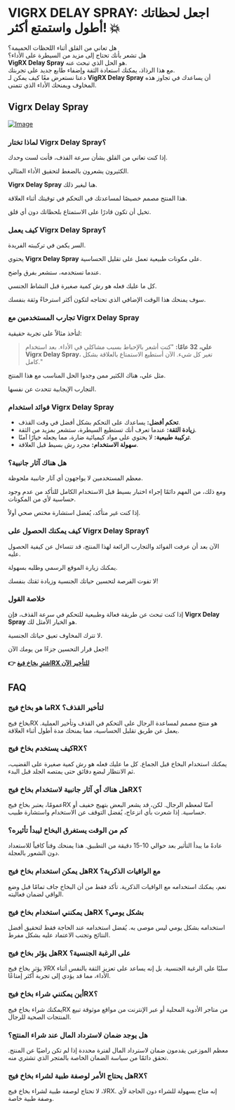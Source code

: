 # VIGRX DELAY SPRAY: اجعل لحظاتك أطول واستمتع أكثر! 💥

هل تعاني من القلق أثناء اللحظات الحميمة؟  
هل تشعر بأنك تحتاج إلى مزيد من السيطرة على الأداء؟  
**VigRX Delay Spray** هو الحل الذي تبحث عنه.  
مع هذا الرذاذ، يمكنك استعادة الثقة وإضفاء طابع جديد على تجربتك.  
دعنا نستعرض معًا كيف يمكن لـ **VigRX Delay Spray** أن يساعدك في تجاوز هذه المخاوف ويمنحك الأداء الذي تتمنى.

## Vigrx Delay Spray

[![Image](https://www2.sellhealth.com/132/vigrxdelayspray-lrg.png)](https://gchaffi.com/dOoYFG8y)

### لماذا تختار Vigrx Delay Spray؟

إذا كنت تعاني من القلق بشأن سرعة القذف، فأنت لست وحدك. 

الكثيرون يشعرون بالضغط لتحقيق الأداء المثالي.

**Vigrx Delay Spray** هنا ليغير ذلك.

هذا المنتج مصمم خصيصًا لمساعدتك في التحكم في توقيتك أثناء العلاقة. 

تخيل أن تكون قادرًا على الاستمتاع بلحظاتك دون أي قلق.

### كيف يعمل Vigrx Delay Spray؟

السر يكمن في تركيبته الفريدة.

يحتوي **Vigrx Delay Spray** على مكونات طبيعية تعمل على تقليل الحساسية. 

عندما تستخدمه، ستشعر بفرق واضح.

كل ما عليك فعله هو رش كمية صغيرة قبل النشاط الجنسي. 

سوف يمنحك هذا الوقت الإضافي الذي تحتاجه لتكون أكثر استرخاءً وثقة بنفسك.

### تجارب المستخدمين مع Vigrx Delay Spray

لنأخذ مثالاً على تجربة حقيقية:

> **علي، 32 عامًا:** 
> "كنت أشعر بالإحباط بسبب مشاكلي في الأداء. 
> بعد استخدام **Vigrx Delay Spray**، تغير كل شيء. 
> الآن أستطيع الاستمتاع بالعلاقة بشكل كامل."

مثل علي، هناك الكثير ممن وجدوا الحل المناسب مع هذا المنتج. 

التجارب الإيجابية تتحدث عن نفسها.

### فوائد استخدام Vigrx Delay Spray

- **تحكم أفضل:** يساعدك على التحكم بشكل أفضل في وقت القذف.
- **زيادة الثقة:** عندما تعرف أنك تستطيع السيطرة، ستشعر بمزيد من الثقة.
- **تركيبة طبيعية:** لا يحتوي على مواد كيميائية ضارة، مما يجعله خيارًا آمنًا.
- **سهولة الاستخدام:** مجرد رش بسيط قبل العلاقة.

### هل هناك آثار جانبية؟

معظم المستخدمين لا يواجهون أي آثار جانبية ملحوظة. 

ومع ذلك، من المهم دائمًا إجراء اختبار بسيط قبل الاستخدام الكامل للتأكد من عدم وجود حساسية لأي من المكونات.

إذا كنت غير متأكد، يُفضل استشارة مختص صحي أولاً.

### كيف يمكنك الحصول على Vigrx Delay Spray؟

الآن بعد أن عرفت الفوائد والتجارب الرائعة لهذا المنتج، قد تتساءل عن كيفية الحصول عليه. 

يمكنك زيارة الموقع الرسمي وطلبه بسهولة. 

لا تفوت الفرصة لتحسين حياتك الجنسية وزيادة ثقتك بنفسك!

### خلاصة القول

إذا كنت تبحث عن طريقة فعالة وطبيعية للتحكم في سرعة القذف، فإن **Vigrx Delay Spray** هو الخيار الأمثل لك. 

لا تترك المخاوف تعيق حياتك الجنسية.

اجعل قرار التحسين جزءًا من يومك الآن!



**👉 [اشترِ بخاخ فيغRX للتأخير الآن](https://gchaffi.com/dOoYFG8y)**

## FAQ

### ما هو بخاخ فيجRX لتأخير القذف؟
بخاخ فيجRX هو منتج مصمم لمساعدة الرجال على التحكم في القذف وتأخير العملية. يعمل عن طريق تقليل الحساسية، مما يمنحك مدة أطول أثناء العلاقة.

### كيف يستخدم بخاخ فيجRX؟
يمكنك استخدام البخاخ قبل الجماع. كل ما عليك فعله هو رش كمية صغيرة على القضيب، ثم الانتظار لبضع دقائق حتى يمتصه الجلد قبل البدء.

### هل هناك أي آثار جانبية لاستخدام بخاخ فيجRX؟
عمومًا، يعتبر بخاخ فيجRX آمنًا لمعظم الرجال. لكن، قد يشعر البعض بتهيج خفيف أو حساسية. إذا شعرت بأي انزعاج، يُفضل التوقف عن الاستخدام واستشارة طبيب.

### كم من الوقت يستغرق البخاخ ليبدأ تأثيره؟
عادةً ما يبدأ التأثير بعد حوالي 10-15 دقيقة من التطبيق. هذا يمنحك وقتاً كافياً للاستعداد دون الشعور بالعجلة.

### هل يمكن استخدام بخاخ فيجRX مع الواقيات الذكرية؟
نعم، يمكنك استخدامه مع الواقيات الذكرية. تأكد فقط من أن البخاخ جاف تمامًا قبل وضع الواقي لضمان فعاليته.

### هل يمكنني استخدام بخاخ فيجRX بشكل يومي؟
استخدامه بشكل يومي ليس موصى به. يُفضل استخدامه عند الحاجة فقط لتحقيق أفضل النتائج وتجنب الاعتماد عليه بشكل مفرط.

### هل يؤثر بخاخ فيجRX على الرغبة الجنسية؟
لا يؤثر بخاخ فيجRX سلبًا على الرغبة الجنسية. بل إنه يساعد على تعزيز الثقة بالنفس أثناء الأداء، مما قد يؤدي إلى تجربة أكثر إمتاعًا.

### أين يمكنني شراء بخاخ فيجRX؟
يمكنك شراء بخاخ فيجRX من متاجر الأدوية المحلية أو عبر الإنترنت من مواقع موثوقة تبيع المنتجات الصحية للرجال.

### هل يوجد ضمان لاسترداد المال عند شراء المنتج؟
معظم الموزعين يقدمون ضمان لاسترداد المال لفترة محددة إذا لم تكن راضيًا عن المنتج. تحقق دائمًا من سياسة الضمان الخاصة بالمتجر الذي تشتري منه.

### هل يحتاج الأمر لوصفة طبية لشراء بخاخ فيجRX؟
لا، لا تحتاج لوصفة طبية لشراء بخاخ فيجRX. إنه متاح بسهولة للشراء دون الحاجة لأي وصفة طبية خاصة.
